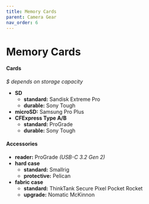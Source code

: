 ```yaml
---
title: Memory Cards
parent: Camera Gear
nav_order: 6
---
```

# Memory Cards

#### Cards

*$ depends on storage capacity*
- **SD** 
	- **standard:** Sandisk Extreme Pro
	- **durable:** Sony Tough
- **microSD:** Samsung Pro Plus
- **CFExpress Type A/B**
	- **standard:** ProGrade
	- **durable:** Sony Tough

#### Accessories

- **reader:** ProGrade *(USB-C 3.2 Gen 2)*
- **hard case**
	- **standard:** Smallrig
	- **protective:** Pelican
- **fabric case**
	- **standard:** ThinkTank Secure Pixel Pocket Rocket
	- **upgrade:** Nomatic McKinnon
